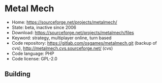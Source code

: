 # Metal Mech

- Home: https://sourceforge.net/projects/metalmech/
- State: beta, inactive since 2006
- Download: https://sourceforge.net/projects/metalmech/files
- Keyword: strategy, multiplayer online, turn based
- Code repository: https://gitlab.com/osgames/metalmech.git (backup of cvs), http://metalmech.cvs.sourceforge.net/ (cvs)
- Code language: PHP
- Code license: GPL-2.0

## Building
